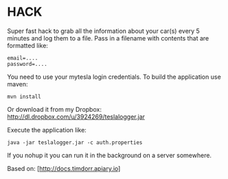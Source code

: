 HACK
====

Super fast hack to grab all the information about your car(s) every 5 minutes and log them to a file. Pass
in a filename with contents that are formatted like:

    email=....
    password=....

You need to use your mytesla login credentials. To build the application use maven:

    mvn install

Or download it from my Dropbox: http://dl.dropbox.com/u/3924269/teslalogger.jar

Execute the application like:

    java -jar teslalogger.jar -c auth.properties

If you nohup it you can run it in the background on a server somewhere.

Based on: [http://docs.timdorr.apiary.io]
